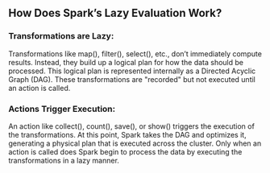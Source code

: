 ## How Does Spark’s Lazy Evaluation Work?

### Transformations are Lazy:

Transformations like map(), filter(), select(), etc., don’t immediately compute results. Instead, they build up a logical plan for how the data should be processed. This logical plan is represented internally as a Directed Acyclic Graph (DAG).
These transformations are "recorded" but not executed until an action is called.

### Actions Trigger Execution:

An action like collect(), count(), save(), or show() triggers the execution of the transformations. At this point, Spark takes the DAG and optimizes it, generating a physical plan that is executed across the cluster.
Only when an action is called does Spark begin to process the data by executing the transformations in a lazy manner.
